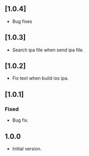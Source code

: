 ## [1.0.4]
- Bug fixes

## [1.0.3] 
- Search ipa file when send ipa file.


## [1.0.2]
- Fix text when build ios ipa.

## [1.0.1]
### Fixed
- Bug fix.


## 1.0.0

- Initial version.
